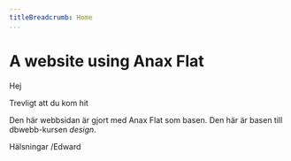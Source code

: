 ```yaml
---
titleBreadcrumb: Home
...
```

A website using Anax Flat
===============================

Hej

Trevligt att du kom hit

Den här webbsidan är gjort med Anax Flat som basen.
Den här är basen till dbwebb-kursen *design*.

Hälsningar
/Edward
